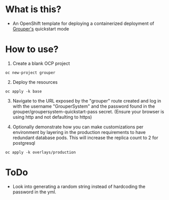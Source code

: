 # What is this?
- An OpenShift template for deploying a containerized deployment of [Grouper's](https://incommon.org/software/grouper/) quickstart mode


# How to use?
1) Create a blank OCP project
```
oc new-project grouper
```

2) Deploy the resources
```
oc apply -k base
```

3) Navigate to the URL exposed by the "grouper" route created and log in with the username "GrouperSystem" and the password found in the grouper/groupersystem-quickstart-pass secret. (Ensure your browser is using http and not defaulting to https)

4) Optionally demonstrate how you can make customizations per environment by layering in the production requirements to have redundant database pods. This will increase the replica count to 2 for postgresql
```
oc apply -k overlays/production
```

# ToDo
- Look into generating a random string instead of hardcoding the password in the yml.
